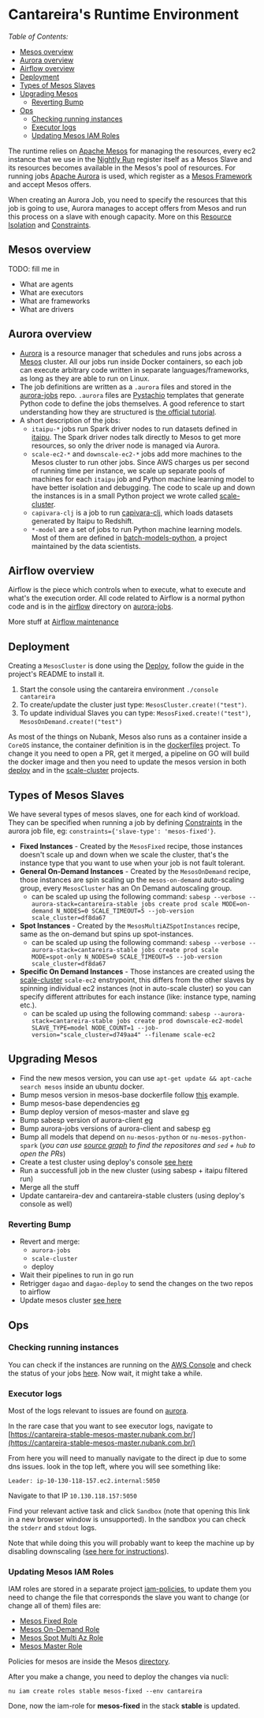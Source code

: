 # Cantareira's Runtime Environment

_Table of Contents:_
* [Mesos overview](#mesos-overview)
* [Aurora overview](#aurora-overview)
* [Airflow overview](#airflow-overview)
* [Deployment](#deployment)
* [Types of Mesos Slaves](#types-of-mesos-slaves)
* [Upgrading Mesos](#upgrading-mesos)
  * [Reverting Bump](#reverting-bump)
* [Ops](#ops)
  * [Checking running instances](#checking-running-instances)
  * [Executor logs](#executor-logs)
  * [Updating Mesos IAM Roles](#updating-mesos-iam-roles)

The runtime relies on [Apache Mesos](mesos.apache.org) for managing the resources, every ec2 instance that we use in the [Nightly Run](https://github.com/nubank/data-infra-docs/blob/master/monitoring_nightly_run.md) register itself as a Mesos Slave and its resources becomes available in the Mesos's pool of resources. For running jobs [Apache Aurora](https://github.com/nubank/aurora-jobs/blob/master/README.md#whats-aurora) is used, which register as a [Mesos Framework](http://mesos.apache.org/documentation/latest/architecture/) and accept Mesos offers.

When creating an Aurora Job, you need to specify the resources that this job is going to use, Aurora manages to accept offers from Mesos and run this process on a slave with enough capacity. More on this [Resource Isolation](http://aurora.apache.org/documentation/latest/features/resource-isolation/) and [Constraints](http://aurora.apache.org/documentation/latest/features/constraints/).

## Mesos overview

TODO: fill me in
 - What are agents
 - What are executors
 - What are frameworks
 - What are drivers

## Aurora overview

  * [Aurora](http://aurora.apache.org/) is a resource manager that schedules and runs jobs across a [Mesos](http://mesos.apache.org/) cluster. All our jobs run inside Docker containers, so each job can execute arbitrary code written in separate languages/frameworks, as long as they are able to run on Linux.
  * The job definitions are written as a `.aurora` files and stored in the [aurora-jobs](https://github.com/nubank/aurora-jobs/tree/master/jobs) repo. `.aurora` files are [Pystachio](https://github.com/wickman/pystachio) templates that generate Python code to define the jobs themselves. A good reference to start understanding how they are structured is [the official tutorial](http://aurora.apache.org/documentation/latest/reference/configuration-tutorial/).
  * A short description of the jobs:
    * `itaipu-*` jobs run Spark driver nodes to run datasets defined in [itaipu](#itaipu-overview). The Spark driver nodes talk directly to Mesos to get more resources, so only the driver node is managed via Aurora.
    * `scale-ec2-*` and `downscale-ec2-*` jobs add more machines to the Mesos cluster to run other jobs. Since AWS charges us per second of running time per instance, we scale up separate pools of machines for each `itaipu` job and Python machine learning model to have better isolation and debugging. The code to scale up and down the instances is in a small Python project we wrote called [scale-cluster](https://github.com/nubank/scale-cluster).
    * `capivara-clj` is a job to run [capivara-clj](#capivara-clj-overview), which loads datasets generated by Itaipu to Redshift.
    * `*-model` are a set of jobs to run Python machine learning models. Most of them are defined in [batch-models-python](https://github.com/nubank/batch-models-python), a project maintained by the data scientists.

## Airflow overview

Airflow is the piece which controls when to execute, what to execute and what's the execution order. All code related to Airflow is a normal python code and is in the [airflow](https://github.com/nubank/aurora-jobs/tree/master/airflow) directory on [aurora-jobs](https://github.com/nubank/aurora-jobs/).

More stuff at [Airflow maintenance](/airflow.md)

## Deployment

Creating a `MesosCluster` is done using the [Deploy](https://github.com/nubank/deploy), follow the guide in the project's README to install it.

1. Start the console using the cantareira environment `./console cantareira`
2. To create/update the cluster just type: `MesosCluster.create!("test")`.
3. To update individual Slaves you can type: `MesosFixed.create!("test")`, `MesosOnDemand.create!("test")`

As most of the things on Nubank, Mesos also runs as a container inside a `CoreOS` instance, the container definition is in the [dockerfiles](https://github.com/nubank/dockerfiles/) project. To change it you need to open a PR, get it merged, a pipeline on GO will build the docker image and then you need to update the mesos version in both [deploy](https://github.com/nubank/deploy/blob/master/lib/recipes/mesos_cluster.rb#L30) and in the [scale-cluster](https://github.com/nubank/scale-cluster/blob/master/src/scale_cluster/ec2.py#L155) projects.

## Types of Mesos Slaves

We have several types of mesos slaves, one for each kind of workload. They can be specified when running a job by defining [Constraints](http://aurora.apache.org/documentation/latest/features/constraints/) in the aurora job file, eg: `constraints={'slave-type': 'mesos-fixed'}`.

* **Fixed Instances** - Created by the `MesosFixed` recipe, those instances doesn't scale up and down when we scale the cluster, that's the instance type that you want to use when your job is not fault tolerant.
* **General On-Demand Instances** - Created by the `MesosOnDemand` recipe, those instances are spin scaling up the `mesos-on-demand` auto-scaling group, every `MesosCluster` has an On Demand autoscaling group.
  * can be scaled up using the following command: `sabesp --verbose --aurora-stack=cantareira-stable jobs create prod scale MODE=on-demand N_NODES=0 SCALE_TIMEOUT=5 --job-version scale_cluster=df8da67`
* **Spot Instances** -  Created by the `MesosMultiAZSpotInstances` recipe, same as the on-demand but spins up spot-instances.
  * can be scaled up using the following command: `sabesp --verbose --aurora-stack=cantareira-stable jobs create prod scale MODE=spot-only N_NODES=0 SCALE_TIMEOUT=5 --job-version scale_cluster=df8da67`
* **Specific On Demand Instances** - Those instances are created using the [scale-cluster](https://github.com/nubank/scale-cluster) `scale-ec2` enstrypoint, this differs from the other slaves by spinning individual ec2 instances (not in auto-scale cluster) so you can specify different attributes for each instance (like: instance type, naming etc.).
  * can be scaled up using the following command: `sabesp --aurora-stack=cantareira-stable jobs create prod downscale-ec2-model SLAVE_TYPE=model NODE_COUNT=1 --job-version="scale_cluster=d749aa4" --filename scale-ec2`

## Upgrading Mesos

- Find the new mesos version, you can use `apt-get update && apt-cache search mesos` inside an ubuntu docker.
- Bump mesos version in mesos-base dockerfile follow [this](https://github.com/nubank/dockerfiles/pull/760/files) example.
- Bump mesos-base dependencies [eg](https://github.com/nubank/dockerfiles/pull/761/files)
- Bump deploy version of mesos-master and slave [eg](https://github.com/nubank/deploy/pull/3277)
- Bump sabesp version of aurora-client [eg](https://github.com/nubank/sabesp/pull/80)
- Bump aurora-jobs versions of aurora-client and sabesp [eg](https://github.com/nubank/aurora-jobs/pull/709)
- Bump all models that depend on `nu-mesos-python` or `nu-mesos-python-spark` (*you can use [source graph](https://sourcegraph.nubank.com.br/search) to find the repositores and `sed` + `hub` to open the PRs*)
- Create a test cluster using deploy's console [see here](#deployment) 
- Run a successfull job in the new cluster (using sabesp + itaipu filtered run)
- Merge all the stuff
- Update cantareira-dev and cantareira-stable clusters (using deploy's console as well)

### Reverting Bump
 - Revert and merge: 
   - `aurora-jobs`
   - `scale-cluster`
   -  deploy
 - Wait their pipelines to run in go run
 - Retrigger `dagao` and `dagao-deploy` to send the changes on the two repos to airflow
 - Update mesos cluster [see here](#deployment)

## Ops

### Checking running instances

You can check if the instances are running on the [AWS Console](https://console.aws.amazon.com/ec2/v2/home?region=us-east-1#Instances:tag:Name=cantareira-dev-mesos-on-demand-;sort=instanceId) and check the status of your jobs [here](https://cantareira-dev-mesos-master.nubank.com.br:8080/scheduler/jobs). Now wait, it might take a while.

### Executor logs

Most of the logs relevant to issues are found on [aurora](https://cantareira-stable-mesos-master.nubank.com.br:8080/scheduler/jobs/prod).

In the rare case that you want to see executor logs, navigate to [https://cantareira-stable-mesos-master.nubank.com.br/](https://cantareira-stable-mesos-master.nubank.com.br/)

From here you will need to manually navigate to the direct ip due to some dns issues.
look in the top left, where you will see something like:

```
Leader: ip-10-130-118-157.ec2.internal:5050
```

Navigate to that IP `10.130.118.157:5050`

Find your relevant active task and click `Sandbox` (note that opening this link in a new browser window is unsupported).
In the sandbox you can check the `stderr` and `stdout` logs.

Note that while doing this you will probably want to keep the machine up by disabling downscaling ([see here for instructions](ops_how_to.md#keep-machines-up-after-a-model-fails)).

### Updating Mesos IAM Roles

IAM roles are stored in a separate project [iam-policies](https://github.com/nubank/iam-policies), to update them you need to change the file that corresponds the slave you want to change (or change all of them) files are:
* [Mesos Fixed Role](https://github.com/nubank/iam-policies/blob/master/mesos-fixed.json)
* [Mesos On-Demand Role](https://github.com/nubank/iam-policies/blob/master/mesos-on-demand.json)
* [Mesos Spot Multi Az Role](https://github.com/nubank/iam-policies/blob/master/mesos-spot-multi-az.json)
* [Mesos Master Role](https://github.com/nubank/iam-policies/blob/master/mesos-master.json)

Policies for mesos are inside the Mesos [directory](https://github.com/nubank/iam-policies/blob/master/policies/mesos/).

After you make a change, you need to deploy the changes via nucli:
```
nu iam create roles stable mesos-fixed --env cantareira
```

Done, now the iam-role for **mesos-fixed** in the stack **stable** is updated.
